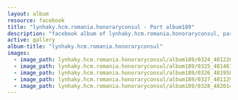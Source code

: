 ```yaml
---
layout: album
resource: facebook
title: "lynhaky.hcm.romania.honoraryconsul - Part album189"
description: "facebook album of lynhaky.hcm.romania.honoraryconsul, part album189."
active: gallery
album-title: "lynhaky.hcm.romania.honoraryconsul"
images:
  - image_path: lynhaky.hcm.romania.honoraryconsul/album189/0324_481226594_1179015140249111_1695750323392558774_n.jpg
  - image_path: lynhaky.hcm.romania.honoraryconsul/album189/0325_481467820_1179015103582448_3519754296658880268_n.jpg
  - image_path: lynhaky.hcm.romania.honoraryconsul/album189/0326_481958832_1179015090249116_4352677790226780636_n.jpg
  - image_path: lynhaky.hcm.romania.honoraryconsul/album189/0327_481129542_1179015060249119_3636060384292644265_n.jpg
  - image_path: lynhaky.hcm.romania.honoraryconsul/album189/0328_482014895_1179015046915787_6373530267724600269_n.jpg
---
```

